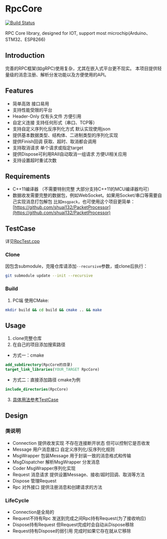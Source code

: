# RpcCore

[![Build Status](https://github.com/shuai132/RpcCore/workflows/build/badge.svg)](https://github.com/shuai132/RpcCore/actions?workflow=build)

RPC Core library, designed for IOT, support most microchip(Arduino、STM32、ESP8266)

## Introduction

完善的RPC框架(如gRPC)使用复杂，尤其在嵌入式平台更不现实。
本项目提供轻量级的消息注册、解析分发功能以及方便使用的API。

## Features

* 简单高效 接口易用
* 支持性能受限的平台
* Header-Only 仅有头文件 方便引用
* 自定义连接 支持任何形式（串口、TCP等）
* 支持自定义序列化反序列化方式 默认实现使用json
* 提供基本数据类型、结构体、二进制类型的序列化实现
* 提供Finish回调 获取、超时、取消都会调用
* 支持取消请求 单个请求或指定target
* 提供Dispose可利用RAII自动取消一组请求 方便UI相关应用
* 支持设置超时重试次数

## Requirements

* C++11编译器 （不需要特别完整 大部分支持C++11的MCU编译器均可）
* 数据收发需要完整的数据包，例如WebSocket。如果用Socket/串口等需要自己实现消息打包解包
  比如`msgpack`，也可使用这个项目更简单：[https://github.com/shuai132/PacketProcessor](https://github.com/shuai132/PacketProcessor)

## TestCase

详见[RpcTest.cpp](test/RpcTest.cpp)

### Clone

因包含submodule，克隆仓库请添加`--recursive`参数，或clone后执行：

```bash
git submodule update --init --recursive
```

### Build

1. PC端
   使用CMake:

```bash
mkdir build && cd build && cmake .. && make
```

## Usage

1. clone完整仓库
2. 在自己的项目添加搜索路径

* 方式一：cmake

```cmake
add_subdirectory(RpcCore的目录)
target_link_libraries(YOUR_TARGET RpcCore)
```

* 方式二：直接添加路径 cmake为例

```cmake
include_directories(RpcCore)
```

3. [具体用法参考TestCase](#TestCase)

## Design

### 类说明

* Connection 提供收发实现 不存在连接断开状态 但可以控制它是否收发
* Message 用户消息接口 自定义序列化/反序列化规则
* MsgWrapper 包装Message 用于封装一致的消息格式和传输
* MsgDispatcher 解析MsgWrapper 分发消息
* Coder MsgWrapper序列化实现
* Request 消息请求 提供设置Message、接收/超时回调、取消等方法
* Dispose 管理Request
* Rpc 对外接口 提供注册消息和创建请求的方法

### LifeCycle

* Connection是全局的
* Request不持有Rpc 发送到完成之间Rpc持有Request(为了接收响应)
* Dispose持有Request 但Request完成时会自动从Dispose移除
* Request持有Dispose的弱引用 完成时如果它存在就从它移除
